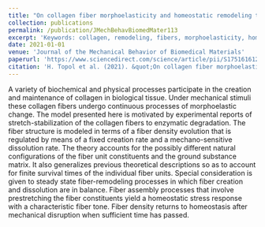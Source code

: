 ```yaml
---
title: "On collagen fiber morphoelasticity and homeostatic remodeling tone"
collection: publications
permalink: /publication/JMechBehavBiomedMater113
excerpt: 'Keywords: collagen, remodeling, fibers, morphoelasticity, homeostasis'
date: 2021-01-01
venue: 'Journal of the Mechanical Behavior of Biomedical Materials'
paperurl: 'https://www.sciencedirect.com/science/article/pii/S1751616120306974'
citation: 'H. Topol et al. (2021). &quot;On collagen fiber morphoelasticity and homeostatic remodeling tone.&quot; <i>J. Mech. Behav. Biomed. Mater.</i> 113: 104154.'
---
```

A variety of biochemical and physical processes participate in the creation and maintenance of collagen in biological tissue. Under mechanical stimuli these collagen fibers undergo continuous processes of morphoelastic change. The model presented here is motivated by experimental reports of stretch-stabilization of the collagen fibers to enzymatic degradation. The fiber structure is modeled in terms of a fiber density evolution that is regulated by means of a fixed creation rate and a mechano-sensitive dissolution rate. The theory accounts for the possibly different natural configurations of the fiber unit constituents and the ground substance matrix. It also generalizes previous theoretical descriptions so as to account for finite survival times of the individual fiber units. Special consideration is given to steady state fiber-remodeling processes in which fiber creation and dissolution are in balance. Fiber assembly processes that involve prestretching the fiber constituents yield a homeostatic stress response with a characteristic fiber tone. Fiber density returns to homeostasis after mechanical disruption when sufficient time has passed.
